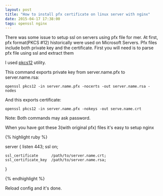 ```yaml
---
layout: post
title: "How to install pfx certificate on linux server with nginx"
date: 2015-04-17 17:38:00
tags: openssl nginx
---
```


There was some issue to setup ssl on servers using pfx file for mer. At first, pfx format(PKCS #12) historically were used on Microsoft Servers. Pfx files include both private key and the certificate.
First you will need is to parse pfx file using ssl and extract them

I used [pkcs12][pkcs12] utility.


This command exports private key from server.name.pfx to server.name.rsa:

`openssl pkcs12 -in server.name.pfx -nocerts -out server.name.rsa -nodes`

And this exports certificate:

`openssl pkcs12 -in server.name.pfx -nokeys -out serve.name.crt`

Note: Both commands may ask password.

When you have got these 3(with original pfx) files it's easy to setup nginx

{% highlight ruby %}

  server {
    listen  443;
    ssl on;

    ssl_certificate      /path/to/server.name.crt;
    ssl_certificate_key  /path/to/server.name.rsa;
  }

{% endhighlight %}

Reload config and it's done.

[pkcs12]: https://www.openssl.org/docs/apps/pkcs12.html
